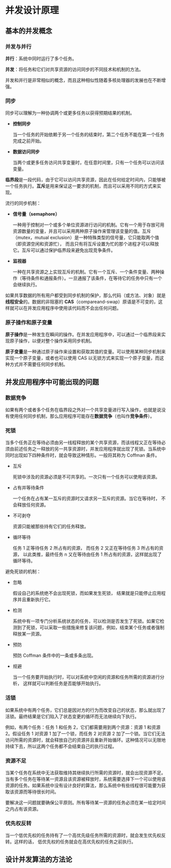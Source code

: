 # 并发设计原理

## 基本的并发概念

### 并发与并行

**并行**：系统中同时运行了多个任务。

**并发**：将任务和它们对共享资源的访问同步的不同技术和机制的方法。

并发和并行是非常相似的概念，而且这种相似性随着多核处理器的发展也在不断增强。



### 同步

同步可以理解为一种协调两个或更多任务以获得预期结果的机制。

- **控制同步**

  当一个任务的开始依赖于另一个任务的结束时，第二个任务不能在第一个任务完成之前开始。

- **数据访问同步**

  当两个或更多任务访问共享变量时，在任意时间里，只有一个任务可以访问该变量。



**临界段**是一段代码，由于它可以访问共享资源，因此在任何给定时间内，只能够被一个任务执行。**互斥**是用来保证这一要求的机制，而且可以采用不同的方式来实现。



流行的同步机制：

- **信号量（semaphore）**

  一种用于控制对一个或多个单位资源进行访问的机制。它有一个用于存放可用资源数量的变量，并且可以采用两种原子操作来管理该变量的值。互斥（mutex，mutual exclusion）是一种特殊类型的信号量，它只能取两个值（即资源空闲和资源忙）， 而且只有将互斥设置为忙的那个进程才可以释放它。互斥可以通过保护临界段来避免出现竞争条件。

- **监视器**

  一种在共享资源之上实现互斥的机制。它有一个互斥、一个条件变量、两种操作（等待条件和通报条件）。一旦通报了该条件，在等待它的任务中只有一个会继续执行。



如果共享数据的所有用户都受到同步机制的保护，那么代码（或方法、对象）就是**线程安全**的。数据的非阻塞的 **CAS**（compareand-swap）原语是不可变的，这样就可以在并发应用程序中使用该代码而不会出任何问题。



### 原子操作和原子变量

**原子操作**是一种发生在瞬间的操作。在并发应用程序中，可以通过一个临界段来实现原子操作，以便对整个操作采用同步机制。

**原子变量**是一种通过原子操作来设置和获取其值的变量。可以使用某种同步机制来实现一个原子变量，或者也可以使用 CAS 以无锁方式来实现一个原子变量，而这种方式并不需要任何同步机制。



## 并发应用程序中可能出现的问题

### 数据竞争

如果有两个或者多个任务在临界段之外对一个共享变量进行写入操作，也就是说没有使用任何同步机制，那么应用程序可能存在**数据竞争**（也叫作**竞争条件**）。



### 死锁

当多个任务正在等待必须由另一线程释放的某个共享资源，而该线程又正在等待必须由前述任务之一释放的另一共享资源时，并发应用程序就出现了死锁。当系统中同时出现如下四种条件时，就会导致这种情形。一般将其称为 Coffman 条件。

- 互斥

  死锁中涉及的资源必须是不可共享的。一次只有一个任务可以使用该资源。

- 占有并等待条件

  一个任务在占有某一互斥的资源时又请求另一互斥的资源。当它在等待时， 不会释放任何资源。

- 不可剥夺

  资源只能被那些持有它们的任务释放。

- 循环等待

  任务 1 正等待任务 2 所占有的资源， 而任务 2 又正在等待任务 3 所占有的资源， 以此类推，最终任务 n 又在等待由任务 1 所占有的资源，这样就出现了循环等待。

避免死锁的机制：

- 忽略

  假设自己的系统绝不会出现死锁，而如果发生死锁， 结果就是只能停止应用程序并且重新执行它。

- 检测

  系统中有一项专门分析系统状态的任务，可以检测是否发生了死锁。如果它检测到了死锁，可以采取一些措施来修复该问题，例如，结束某个任务或者强制释放某一资源。

- 预防

  预防 Coffman 条件中的一条或多条出现。

- 规避

  当一个任务要开始执行时，可以对系统中空闲的资源和任务所需的资源进行分析， 这样就可以判断任务是否能够开始执行。



### 活锁

如果系统中有两个任务，它们总是因对方的行为而改变自己的状态，那么就出现了活锁。最终结果是它们陷入了状态变更的循环而无法继续向下执行。

例如，有两个任务：任务 1 和任务 2，它们都需要用到两个资源：资源 1 和资源 2。假设任务 1 对资源 1 加了一个锁，而任务 2 对资源 2 加了一个锁。当它们无法访问所需的资源时，就会释放自己的资源并且重新开始循环。这种情况可以无限地持续下去，所以这两个任务都不会结束自己的执行过程。



### 资源不足

当某个任务在系统中无法获取维持其继续执行所需的资源时，就会出现资源不足。当有多个任务在等待某一资源且该资源被释放时，系统需要选择下一个可以使用该资源的任务。如果系统中没有设计良好的算法，那么系统中有些线程很可能要为获取该资源而等待很长时间。

要解决这一问题就要确保公平原则。所有等待某一资源的任务必须在某一给定时间之内占有该资源。



### 优先权反转

当一个低优先权的任务持有了一个高优先级任务所需的资源时，就会发生优先权反转。这样的话， 低优先权的任务就会在高优先权的任务之前执行。



## 设计并发算法的方法论





















